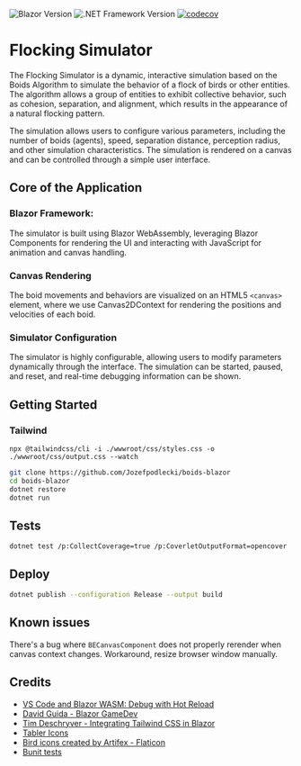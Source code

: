 ![Blazor Version](https://img.shields.io/badge/Blazor-9.0.1-blue.svg)
![.NET Framework Version](https://img.shields.io/badge/.net-9.0-blue.svg)
[![codecov](https://codecov.io/github/Jozefpodlecki/boids-blazor/graph/badge.svg?token=L79FIQ1RL7)](https://codecov.io/github/Jozefpodlecki/boids-blazor)

# Flocking Simulator 

The Flocking Simulator is a dynamic, interactive simulation based on the Boids Algorithm to simulate the behavior of a flock of birds or other entities. The algorithm allows a group of entities to exhibit collective behavior, such as cohesion, separation, and alignment, which results in the appearance of a natural flocking pattern.

The simulation allows users to configure various parameters, including the number of boids (agents), speed, separation distance, perception radius, and other simulation characteristics. The simulation is rendered on a canvas and can be controlled through a simple user interface.

## Core of the Application

### Blazor Framework:

The simulator is built using Blazor WebAssembly, leveraging Blazor Components for rendering the UI and interacting with JavaScript for animation and canvas handling.

### Canvas Rendering

The boid movements and behaviors are visualized on an HTML5 `<canvas>` element, where we use Canvas2DContext for rendering the positions and velocities of each boid.

### Simulator Configuration

The simulator is highly configurable, allowing users to modify parameters dynamically through the interface. The simulation can be started, paused, and reset, and real-time debugging information can be shown.

## Getting Started

### Tailwind

```
npx @tailwindcss/cli -i ./wwwroot/css/styles.css -o ./wwwroot/css/output.css --watch
```

```bash
git clone https://github.com/Jozefpodlecki/boids-blazor
cd boids-blazor
dotnet restore
dotnet run
```

## Tests

```
dotnet test /p:CollectCoverage=true /p:CoverletOutputFormat=opencover
```

## Deploy

```bash
dotnet publish --configuration Release --output build
```

## Known issues

There's a bug where `BECanvasComponent` does not properly rerender when canvas context changes.
Workaround, resize browser window manually.

## Credits

- [VS Code and Blazor WASM: Debug with Hot Reload](https://dev.to/sacantrell/vs-code-and-blazor-wasm-debug-with-hot-reload-5317)
- [David Guida - Blazor GameDev](https://github.com/mizrael/BlazorCanvas)
- [Tim Deschryver - Integrating Tailwind CSS in Blazor](https://timdeschryver.dev/blog/integrating-tailwind-css-in-blazor)
- [Tabler Icons](https://tabler.io/icons)
- [Bird icons created by Artifex - Flaticon](https://www.flaticon.com/free-icons/bird)
- [Bunit tests](https://bunit.dev/docs)